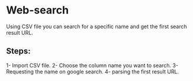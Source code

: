 # Web-search
Using CSV file you can search for a specific name and get the first search result URL.

## Steps:
1- Import CSV file.
2- Choose the column name you want to search.
3- Requesting the name on google search.
4- parsing the first result URL.
